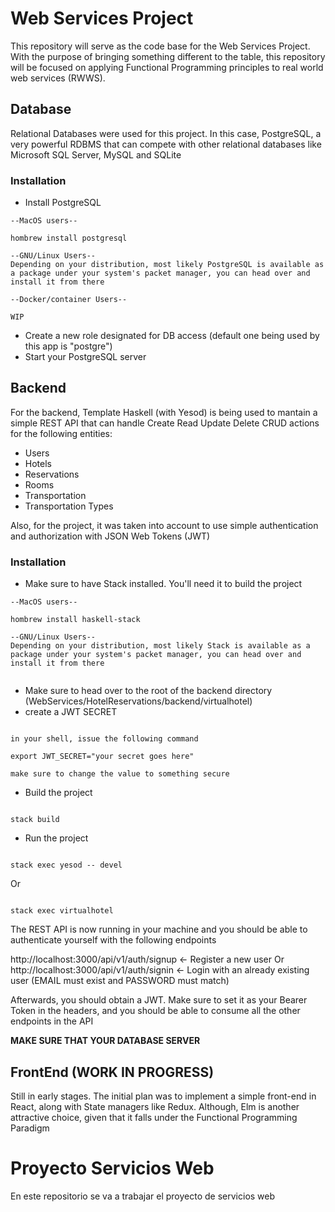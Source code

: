 # Web Services Project

This repository will serve as the code base for the Web Services Project.
With the purpose of bringing something different to the table, this repository will be focused on applying Functional Programming principles to real world web services (RWWS).

## Database

Relational Databases were used for this project. In this case, PostgreSQL, a very powerful RDBMS that can compete with other relational databases like Microsoft SQL Server, MySQL and SQLite
### Installation

- Install PostgreSQL

```
--MacOS users--

hombrew install postgresql

--GNU/Linux Users--
Depending on your distribution, most likely PostgreSQL is available as a package under your system's packet manager, you can head over and install it from there

--Docker/container Users--

WIP

```

- Create a new role designated for DB access (default one being used by this app is "postgre")
- Start your PostgreSQL server

## Backend

For the backend, Template Haskell (with Yesod) is being used to mantain a simple REST API that can handle Create Read Update Delete CRUD actions for the following entities:

- Users
- Hotels
- Reservations
- Rooms
- Transportation
- Transportation Types

Also, for the project, it was taken into account to use simple authentication and authorization with JSON Web Tokens (JWT)

### Installation

- Make sure to have Stack installed. You'll need it to build the project

```
--MacOS users--

hombrew install haskell-stack

--GNU/Linux Users--
Depending on your distribution, most likely Stack is available as a package under your system's packet manager, you can head over and install it from there


```

- Make sure to head over to the root of the backend directory (WebServices/HotelReservations/backend/virtualhotel)
- create a JWT SECRET

```

in your shell, issue the following command

export JWT_SECRET="your secret goes here"

make sure to change the value to something secure

```

- Build the project

```

stack build

```

- Run the project

```

stack exec yesod -- devel

```

Or

```

stack exec virtualhotel

```

The REST API is now running in your machine and you should be able to authenticate yourself with the following endpoints

http://localhost:3000/api/v1/auth/signup <- Register a new user
Or
http://localhost:3000/api/v1/auth/signin <- Login with an already existing user (EMAIL must exist and PASSWORD must match)

Afterwards, you should obtain a JWT. Make sure to set it as your Bearer Token in the headers, and you should be able to consume all the other endpoints in the API

**MAKE SURE THAT YOUR DATABASE SERVER**

## FrontEnd (WORK IN PROGRESS)

Still in early stages. The initial plan was to implement a simple front-end in React, along with State managers like Redux. Although, Elm is another attractive choice, given that it falls under the Functional Programming Paradigm

# Proyecto Servicios Web

En este repositorio se va a trabajar el proyecto de servicios web

